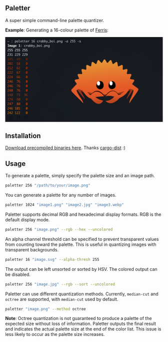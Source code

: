 ## Paletter
A super simple command-line palette quantizer.

**Example**: Generating a 16-colour palette of [Ferris](https://rustacean.net/):
<p align="center">
  <img src="doc/demo.png" alt="crabby boi demo" width="800"/>
</p>

## Installation
[Download precompiled binaries here](https://github.com/edobrowo/paletter/releases). Thanks [cargo-dist](https://opensource.axo.dev/cargo-dist/) :)

## Usage
To generate a palette, simply specify the palette size and an image path.
```sh
paletter 256 "/path/to/your/image.png"
```

You can generate a palette for any number of images.
```sh
paletter 1024 "image1.png" "image2.jpg" "image3.webp"
```

Paletter supports decimal RGB and hexadecimal display formats. RGB is the default display mode.
```sh
paletter 256 "image.png" --rgb --hex --uncolored
```

An alpha channel threshold can be specified to prevent transparent values from counting toward the palette. This is useful in quantizing images with transparent backgrounds.
```sh
paletter 16 "image.svg" --alpha-thresh 255
```

The output can be left unsorted or sorted by HSV. The colored output can be disabled.
```sh
paletter 256 "image.jpg" --rgb --sort --uncolored
```

Paletter can use different quantization methods. Currently, `median-cut` and `octree` are supported, with `median-cut` used by default.
```sh
paletter "image.png" --method octree
```

**Note**: Octree quantization is not guaranteed to produce a palette of the expected size without loss of information. Paletter outputs the final result and indicates the actual palette size at the end of the color list. This issue is less likely to occur as the palette size increases.
